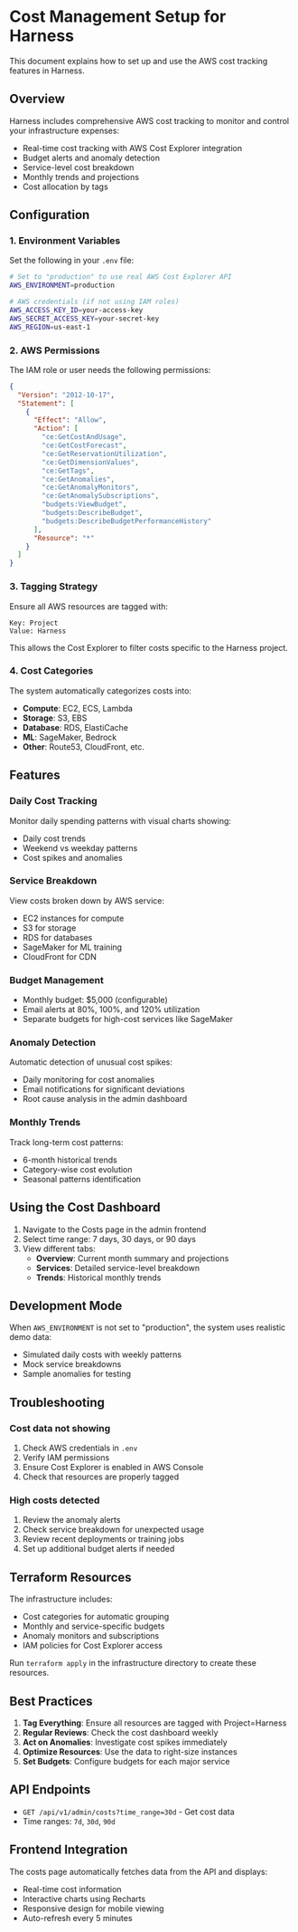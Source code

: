 # Cost Management Setup for Harness

This document explains how to set up and use the AWS cost tracking features in Harness.

## Overview

Harness includes comprehensive AWS cost tracking to monitor and control your infrastructure expenses:

- Real-time cost tracking with AWS Cost Explorer integration
- Budget alerts and anomaly detection
- Service-level cost breakdown
- Monthly trends and projections
- Cost allocation by tags

## Configuration

### 1. Environment Variables

Set the following in your `.env` file:

```bash
# Set to "production" to use real AWS Cost Explorer API
AWS_ENVIRONMENT=production

# AWS credentials (if not using IAM roles)
AWS_ACCESS_KEY_ID=your-access-key
AWS_SECRET_ACCESS_KEY=your-secret-key
AWS_REGION=us-east-1
```

### 2. AWS Permissions

The IAM role or user needs the following permissions:

```json
{
  "Version": "2012-10-17",
  "Statement": [
    {
      "Effect": "Allow",
      "Action": [
        "ce:GetCostAndUsage",
        "ce:GetCostForecast",
        "ce:GetReservationUtilization",
        "ce:GetDimensionValues",
        "ce:GetTags",
        "ce:GetAnomalies",
        "ce:GetAnomalyMonitors",
        "ce:GetAnomalySubscriptions",
        "budgets:ViewBudget",
        "budgets:DescribeBudget",
        "budgets:DescribeBudgetPerformanceHistory"
      ],
      "Resource": "*"
    }
  ]
}
```

### 3. Tagging Strategy

Ensure all AWS resources are tagged with:

```
Key: Project
Value: Harness
```

This allows the Cost Explorer to filter costs specific to the Harness project.

### 4. Cost Categories

The system automatically categorizes costs into:

- **Compute**: EC2, ECS, Lambda
- **Storage**: S3, EBS
- **Database**: RDS, ElastiCache
- **ML**: SageMaker, Bedrock
- **Other**: Route53, CloudFront, etc.

## Features

### Daily Cost Tracking

Monitor daily spending patterns with visual charts showing:
- Daily cost trends
- Weekend vs weekday patterns
- Cost spikes and anomalies

### Service Breakdown

View costs broken down by AWS service:
- EC2 instances for compute
- S3 for storage
- RDS for databases
- SageMaker for ML training
- CloudFront for CDN

### Budget Management

- Monthly budget: $5,000 (configurable)
- Email alerts at 80%, 100%, and 120% utilization
- Separate budgets for high-cost services like SageMaker

### Anomaly Detection

Automatic detection of unusual cost spikes:
- Daily monitoring for cost anomalies
- Email notifications for significant deviations
- Root cause analysis in the admin dashboard

### Monthly Trends

Track long-term cost patterns:
- 6-month historical trends
- Category-wise cost evolution
- Seasonal patterns identification

## Using the Cost Dashboard

1. Navigate to the Costs page in the admin frontend
2. Select time range: 7 days, 30 days, or 90 days
3. View different tabs:
   - **Overview**: Current month summary and projections
   - **Services**: Detailed service-level breakdown
   - **Trends**: Historical monthly trends

## Development Mode

When `AWS_ENVIRONMENT` is not set to "production", the system uses realistic demo data:
- Simulated daily costs with weekly patterns
- Mock service breakdowns
- Sample anomalies for testing

## Troubleshooting

### Cost data not showing

1. Check AWS credentials in `.env`
2. Verify IAM permissions
3. Ensure Cost Explorer is enabled in AWS Console
4. Check that resources are properly tagged

### High costs detected

1. Review the anomaly alerts
2. Check service breakdown for unexpected usage
3. Review recent deployments or training jobs
4. Set up additional budget alerts if needed

## Terraform Resources

The infrastructure includes:

- Cost categories for automatic grouping
- Monthly and service-specific budgets
- Anomaly monitors and subscriptions
- IAM policies for Cost Explorer access

Run `terraform apply` in the infrastructure directory to create these resources.

## Best Practices

1. **Tag Everything**: Ensure all resources are tagged with Project=Harness
2. **Regular Reviews**: Check the cost dashboard weekly
3. **Act on Anomalies**: Investigate cost spikes immediately
4. **Optimize Resources**: Use the data to right-size instances
5. **Set Budgets**: Configure budgets for each major service

## API Endpoints

- `GET /api/v1/admin/costs?time_range=30d` - Get cost data
- Time ranges: `7d`, `30d`, `90d`

## Frontend Integration

The costs page automatically fetches data from the API and displays:
- Real-time cost information
- Interactive charts using Recharts
- Responsive design for mobile viewing
- Auto-refresh every 5 minutes